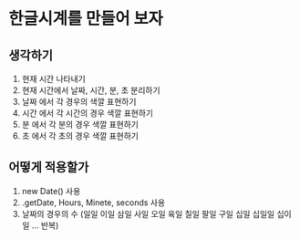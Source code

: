# 한글시계를 만들어 보자

## 생각하기

1. 현재 시간 나타내기
2. 현재 시간에서 날짜, 시간, 분, 초 분리하기
3. 날짜 에서 각 경우의 색깔 표현하기
4. 시간 에서 각 시간의 경우 색깔 표현하기
5. 분 에서 각 분의 경우 색깔 표현하기
6. 초 에서 각 초의 경우 색깔 표현하기

## 어떻게 적용할가

1. new Date() 사용
2. .getDate, Hours, Minete, seconds 사용
3. 날짜의 경우의 수 (일일 이일 삼일 사일 오일 육일 칠일 팔일 구일 십일 십일일 십이일 ... 반복)
